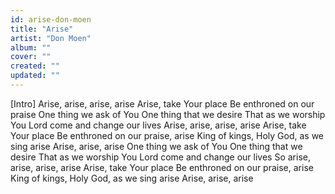 ```yaml
---
id: arise-don-moen
title: "Arise"
artist: "Don Moen"
album: ""
cover: ""
created: ""
updated: ""
---
```


[Intro]
Arise, arise, arise, arise
Arise, take Your place
Be enthroned on our praise
One thing we ask of You
One thing that we desire
That as we worship You
Lord come and change our lives
Arise, arise, arise, arise
Arise, take Your place
Be enthroned on our praise, arise
King of kings, Holy God, as we sing arise
Arise, arise, arise
One thing we ask of You
One thing that we desire
That as we worship You
Lord come and change our lives
So arise, arise, arise, arise
Arise, take Your place
Be enthroned on our praise, arise
King of kings, Holy God, as we sing arise
Arise, arise, arise